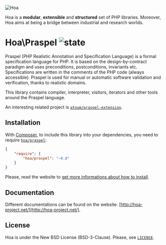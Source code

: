 ![Hoa](http://static.hoa-project.net/Image/Hoa_small.png)

Hoa is a **modular**, **extensible** and **structured** set of PHP libraries.
Moreover, Hoa aims at being a bridge between industrial and research worlds.

# Hoa\Praspel ![state](http://central.hoa-project.net/State/Praspel)

Praspel (PHP Realistic Annotation and Specification Language) is a formal
specification language for PHP. It is based on the design-by-contract paradigm
and uses preconditions, postconditions, invariants etc. Specifications are
written in the comments of the PHP code (always accessible). Praspel is used for
manual or automatic software validation and verification, thanks to realistic
domains.

This library contains compiler, interpreter, visitors, iterators and other tools
around the Praspel language.

An interesting related project is
[`atoum/praspel-extension`](http://central.hoa-project.net/Resource/Contributions/Atoum/PraspelExtension).

## Installation

With [Composer](http://getcomposer.org/), to include this library into your
dependencies, you need to require
[`hoa/praspel`](https://packagist.org/packages/hoa/praspel):

```json
{
    "require": {
        "hoa/praspel": "~0.0"
    }
}
```

Please, read the website to [get more informations about how to
install](http://hoa-project.net/Source.html).

## Documentation

Different documentations can be found on the website:
[http://hoa-project.net/](http://hoa-project.net/).

## License

Hoa is under the New BSD License (BSD-3-Clause). Please, see
[`LICENSE`](http://hoa-project.net/LICENSE).
